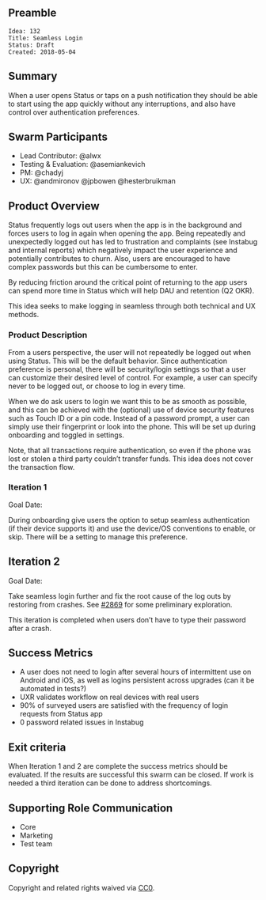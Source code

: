 <!-- Please Review https://docs.google.com/document/d/1CaFM2ZXGOKf05_LXMPJeNNy5qJOdAq91EF2Gn2QUBFI/edit# for more details -->
<!-- in PR the document should be named as`DEV#1-title.md` -->

## Preamble

    Idea: 132
    Title: Seamless Login
    Status: Draft
    Created: 2018-05-04



## Summary
<!-- "If you can't explain it simply, you don't understand it well enough." Provide a simplified and layman-accessible explanation of the Idea. -->

When a user opens Status or taps on a push notification they should be able to start using the app quickly without any interruptions, and also have control over authentication preferences.

## Swarm Participants
<!-- Each contributor pledges to the idea with their FOCUS value. (hours per week) -->
<!-- Here all roles in swarm are defined and filled, one of the contributors should responsibility of the Idea as Lead. -->

<!-- Testing/Evaluation support role is also mandatory to check in on specified Goal dates or earlier. -->

<!-- Lead Contributor is the Owner of the Idea. If required, they can get support from a PM, but should be responsible for end to end execution of the Idea. This includes ensuring appropriate resources are allocated, setting realistic timelines and milestones, and any post-launch metrics or bug fixes that are attributed to the Idea -->
<!-- A swarm requires at minimum 3 contributors and 1 evaluator/tester -->
<!-- 'Contributor' should be replaced with a descriptive role type. -->
- Lead Contributor: @alwx
- Testing & Evaluation: @asemiankevich
- PM: @chadyj
- UX: @andmironov @jpbowen @hesterbruikman


## Product Overview
<!-- A short (~200 word) description and motivation of the Idea. Without clear explanation the Idea should not proceed. Can include User Stories -->
<!-- Testing/Evaluation role accepts responsbility to checkin at Goal dates, -->
<!-- forces discussion to continue implementation or recommend disband and post-mortem. -->

Status frequently logs out users when the app is in the background and forces users to log in again when opening the app. Being repeatedly and unexpectedly logged out has led to frustration and complaints (see Instabug and internal reports) which negatively impact the user experience and potentially contributes to churn. Also, users are encouraged to have complex passwords but this can be cumbersome to enter.

By reducing friction around the critical point of returning to the app users can spend more time in Status which will help DAU and retention (Q2 OKR).

This idea seeks to make logging in seamless through both technical and UX methods.


### Product Description
<!-- What functionality are you adding? What will this look like from a user perspective? Why is this important? -->

From a users perspective, the user will not repeatedly be logged out when using Status. This will be the default behavior. Since authentication preference is personal, there will be security/login settings so that a user can customize their desired level of control. For example, a user can specify never to be logged out, or choose to log in every time.

When we do ask users to login we want this to be as smooth as possible, and this can be achieved with the (optional) use of device security features such as Touch ID or a pin code. Instead of a password prompt, a user can simply use their fingerprint or look into the phone. This will be set up during onboarding and toggled in settings.

Note, that all transactions require authentication, so even if the phone was lost or stolen a third party couldn’t transfer funds. This idea does not cover the transaction flow.



### Iteration 1
<!-- Mandatory, completes the Idea in the fastest route possible, can be hacky, needed to feel progress. See https://imgur.com/a/HVlw3 -->
Goal Date: <!-- Date for evaluation in ISO 8601 (yyyy-mm-dd) format -->

During onboarding give users the option to setup seamless authentication (if their device supports it) and use the device/OS conventions to enable, or skip. There will be a setting to manage this preference.

## Iteration 2
Goal Date: <!-- Date for evaluation in ISO 8601 (yyyy-mm-dd) format -->

Take seamless login further and fix the root cause of the log outs by restoring from crashes. See [#2869](https://github.com/status-im/status-react/issues/2869#issuecomment-376098196) for some preliminary exploration.

This iteration is completed when users don’t have to type their password after a crash.


## Success Metrics
<!-- Assuming the idea ships, what would success look like? What are the most important metrics that you would move? -->

- A user does not need to login after several hours of intermittent use on Android and iOS, as well as logins persistent across upgrades (can it be automated in tests?)
- UXR validates workflow on real devices with real users
- 90% of surveyed users are satisfied with the frequency of login requests from Status app
- 0 password related issues in Instabug


## Exit criteria
<!-- Launch new onboarding UI flow -->

When Iteration 1 and 2 are complete the success metrics should be evaluated. If the results are successful this swarm can be closed. If work is needed a third iteration can be done to address shortcomings.

## Supporting Role Communication
<!-- Once Requirements and Goals are fleshed out, then it should be communicated to supporting organelles if required -->
- Core
- Marketing
- Test team

## Copyright
Copyright and related rights waived via [CC0](https://creativecommons.org/publicdomain/zero/1.0/).
